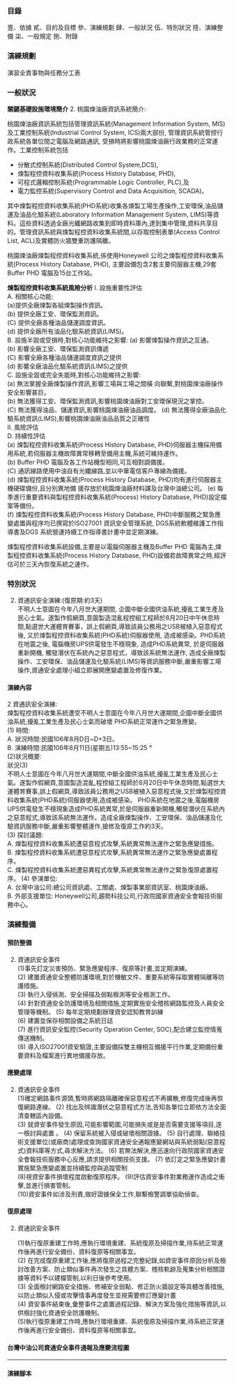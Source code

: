 ### 目錄
壹、依據
貳、目的及目標
參、演練規劃
肆、一般狀況
伍、特別狀況
陸、演練整備
柒、一般規定
捌、附錄

### 演練規劃
演習全責事物與任務分工表

### 一般狀況

**關鍵基礎設施環境簡介**
2. 桃園煉油廠資訊系統簡介:  

桃園煉油廠資訊系統包括管理資訊系統(Management Information System, MIS)及工業控制系統(Industrial Control System, ICS)兩大部份, 管理資訊系統管控行政系統各單位間之電腦及網路通訊, 受損時將影響桃園煉油廠行政業務的正常運作。工業控制系統包括
* 分散式控制系統(Distributed Control System,DCS), 
* 煉製程控資料收集系統(Process History Database, PHD), 
* 可程式邏輯控制系統(Programmable Logic Controller, PLC),及
* 電力監控系統(Supervisory Control and Data Acquisition, SCADA)。

其中煉製程控資料收集系統(PHD系統)收集各煉製工場生產操作,工安環保,油品儲運及油品化驗系統(Laboratory Information Management System, LIMS)等資料。這些資料透過全廠光纖網路收集到即時資料庫內,達到集中管理,資料共享目的。管理資訊系統與煉製程控資料收集系統間,以存取控制表單(Access Control List, ACL)及實體防火牆雙重防護隔離。  

桃園煉油廠煉製程控資料收集系統,係使用Honeywell 公司之煉製程控資料收集系統(Process History Database, PHD), 主要設備包含2套主要伺服器主機,29套 Buffer PHD 電腦及15台工作站。  

**煉製程控資料收集系統風險分析**
	I. 設施重要性評估  
		A. 相關核心功能:  
			(a)提供全廠煉製各組煉製操作資訊。  
			(b) 提供全廠工安、環保監測資訊。  
			(C) 提供全廠各種油品儲運調度資訊。  
			(d) 提供全廠所有油品化驗系統資訊(LIMS)。  
		B. 設施半毀或受損時,對核心功能維持之影響:
			(a) 影響煉製操作資訊之互通。  
			(b) 影響全廠工安、環保監測資訊傳遞  
			(C) 影響全廠各種油品儲運調度資訊之提供  
			(d) 影響全廠油品化驗系統資訊(LIMS)之提供  
		C. 設施全毀或完全失能時,對核心功能維持之影響:  
			(a) 無法掌握全廠煉製操作資訊,影響工場與工場之間橫  向聯繫,對桃園煉油廠操作安全影響甚巨。  
			(b) 無法獲得工安、環保監測資訊,影響桃園煉油廠對工安環保現況之掌控。  
			(C) 無法獲得油品、儲運資訊,影響桃園煉油廠油品調度。
			(d) 無法獲得全廠油品化驗系統資訊(LIMS),影響桃園煉油廠油品品質之正確性  
	Ⅱ. 風險評估  
		D. 持續性評估  
			(a) 煉製程控資料收集系統(Process History Database, PHD)伺服器主機採用備用系統,若伺服器主機故障異常移轉至備用主機,系統可維持運作。  
			(b) Buffer PHD 電腦及各工作站機型相同,可互相對調備援。  
			(C) 通訊線路使用中油自有光纖線路,並以中華電信客戶專線為備援。  
			(d) 煉製程控資料收集系統(Process History Database, PHD)均有進行伺服器主機硬碟備份,且分別異地備  援存放於桃園煉油廠材料課及台灣中油總公司。
			(e) 每季進行重要資料與製程控資料收集系統(Process) History Database, PHD)設定檔案等備份。  
			(f) 煉製程控資料收集系統(Process History Database,  PHD)中斷服務之緊急應變處置與程序均已撰寫於ISO27001 資訊安全管理系統, DGS系統軟體維護工作指導書及DGS 系統營運持續工作指導書計畫中並定期演練。

煉製程控資料收集系統設備,主要是以電腦伺服器主機及Buffer PHD 電腦為主,煉製程控資料收集系統(Process History Database, PHD)設備若故障異常之時,經評估可於三天內恢復系統之運作。

### 特別狀況

2. 資通訊安全演練:(復原期:約3天)  
不明人士意圖在今年八月世大運期間, 企圖中斷全國供油系統,擾亂工業生產及民心士氣。遂製作假網頁,意圖製造混亂程控組工程師於8月20日中午休息時間,點選世大運體育賽事，誤上假網頁,導致該員公務用之USB被植入惡意程式後, 又於煉製程控資料收集系統(PHD系統)伺服器使用, 造成被感染。PHD系統在地震之後, 電腦機房UPS供電發生不穩現象, 造成PHD系統異常, 於是伺服器重新開機, 觸發潛伏在系統內之惡意程式，導致該系統無法運作, 造成全廠煉製操作、工安環保、油品儲運及化驗系統(LIMS)等資訊服務中斷,嚴重影響工場操作,資通安全處理小組立即展開應變處置及修復作業。

#### 演練內容

2 資通訊安全演練:  
煉製程控資料收集系統遭受不明人士意圖在今年八月世大運期間,企圖中斷全國供油系統,擾亂工業生產及民心士氣而破壞 PHD系統正常運作之緊急應變。  
(1) 時間:  
	A. 狀況時間:民國106年8月D日~D+3日。  
	B. 演練時間:民國106年8月11日(星期五)13:55~15:25 °  
(2)狀況概要:  
狀況(3)  
不明人士意圖在今年八月世大運期間,中斷全國供油系統,擾亂工業生產及民心士氣。遂製作假網頁,意圖製造混亂,程控組工程師於8月20日中午休息時間,點選世大運體育賽事,誤上假網頁,導致該員公務用之USB被植入惡意程式後,又於煉製程控資料收集系統(PHD系統)伺服器使用,造成被感染。 
PHD系統在地震之後,電腦機房 UPS供電發生不穩現象造成PHD系統異常,於是伺服器重新開機,觸發潛伏在系統內之惡意程式,導致該系統無法運作。造成全廠煉製操作、工安環保、油品儲運及化驗資訊服務中斷,嚴重影響整體運作,搶修及復原工作約3天。  
(3) 探討議題:  
	A. 煉製程控資料收集系統遭惡意程式攻擊,系統異常無法運作之緊急應變措施。  
	B. 煉製程控資料收集系統遭惡意程式攻擊,系統異常無法運作之緊急應變處置程序。  
	C. 煉製程控資料收集系統遭惡異程式攻擊,系統異常無法運作之緊急復原處置程序。
(4) 參演單位:  
	A. 台灣中油公司:總公司資訊處、工關處、煉製事業部資訊室、桃園煉油廠。  
	B. 外部支援單位: Honeywell公司,趨勢科技公司,行政院國家資通安全會報技術服務中心。

### 演練整備

#### 預防整備

2. 資通訊安全事件  
	(1)事先訂定災害預防、緊急應變程序、復原等計畫,並定期演練。  
	(2) 建置資通安全整體防護環境,對於機敏文件、重要系統等採取實體隔離等防護措施。  
	(3) 執行入侵偵測、安全掃描及弱點檢測等安全檢測工作。  
	(4) 針對資通安全防護環境及相關措施,定期實施安全稽核網路監控及人員安全管理等機制。 
	(5) 每年定期規劃辦理資安認知教育訓練  
	(6) 建置並保存相關設備之系統日誌  
	(7)  進行資訊安全監控(Security Operation Center, SOC),配合建立監控情蒐傳送機制。  
	(8) 導入ISO27001資安驗證,主要設備採雙主機相互備援平行作業,定期備份重要資料及檔案進行異地備援存放。

#### 應變處理

2. 資通訊安全事件  
	(1)確定網路事件源頭,暫時將網路隔離確保惡意程式不再擴散,修復完成後再恢復網路連線。
	(2) 找出及辨識潛伏之惡意程式方法,告知各單位立即依方法全面清查轄區內設備。  
	(3) 就資安事件發生原因,可能影響範圍,可能損失或是是否需要支援等項目,逐一檢討與處置  。
	(4) 保留系統被入侵或破壞相關證據。
	(5) 自行處理、聯絡技術支援單位(或廠商)處理或查詢國家資通安全通報應變網站與系統弱點(惡意程式)資料庫等方式,尋求解決方法。 
	(6) 若無法解決,應迅速向行政院國家資通安全會報技術服務中心反應,請求提供相關技術支援。 
	(7) 依訂定之緊急應變計畫實施緊急應變處置並持續監控與追蹤管制  
	(8)視資安事件損壞程度啟動復原程序。 
	(9)評估資安事件對業務運作造成之衝擊,並進行損害管制。  
	(10)資安事件如涉及刑責,做好證據保全工作,聯繫檢警調單協助偵查。

#### 復原處理

2. 資通訊安全事件

	(1)執行復原重建工作時,應執行環境重建、系統復原及掃描作業,待系統正常運作後再進行安全備份、資料復原等相關事宜。  
	(2) 在完成復原重建工作後,應將復原過程之完整紀錄,如資安事件原因分析及檢討改善方案、防止類似事件再次發生之具體方案、稽核軌跡及蒐集分析相關證據等資料予以建檔管制,以利日後參考使用。  
	(3) 全面檢討網路安全措施、修補安全弱點、修正防火牆設定等具體改善措施,以防止類似入侵或攻擊情事再度發生並視需要修訂應變計畫  
	(4) 資安事件結束後,彙整事件之處置過程記錄、解決方案及強化措施等資訊,以供檢討強化資通安全防護機制。  
	(5)執行復原重建工作時,應執行環境重建、系統復原及掃描作業,待系統正常運作後再進行安全備份、資料復原等相關事宜。


#### 台灣中油公司資通安全事件通報及應變流程圖

----

#### 演練腳本
